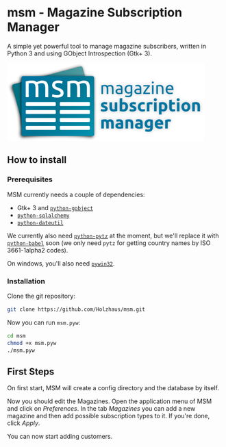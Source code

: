 # msm - Magazine Subscription Manager

A simple yet powerful tool to manage magazine subscribers, written in Python 3 and using GObject Introspection (Gtk+ 3).

![MSM logo](data/images/msm_logo.png)

## How to install

### Prerequisites

MSM currently needs a couple of dependencies:
- Gtk+ 3 and [`python-gobject`](https://wiki.gnome.org/action/show/Projects/PyGObject)
- [`python-sqlalchemy`](http://www.sqlalchemy.org/)
- [`python-dateutil`](https://labix.org/python-dateutil)

We currently also need [`python-pytz`](http://pytz.sourceforge.net/) at the moment, but we'll replace it with [`python-babel`](http://babel.pocoo.org/) soon (we only need `pytz` for getting country names by ISO 3661-1alpha2 codes).

On windows, you'll also need [`pywin32`](sourceforge.net/projects/pywin32/).

### Installation

Clone the git repository:

```bash
git clone https://github.com/Holzhaus/msm.git
```

Now you can run `msm.pyw`:
```bash
cd msm
chmod +x msm.pyw
./msm.pyw
```

## First Steps

On first start, MSM will create a config directory and the database by itself.

Now you should edit the Magazines. Open the application menu of MSM and click on *Preferences*. In the tab *Magazines* you can add a new magazine and then add possible subscription types to it. If you're done, click *Apply*.

You can now start adding customers.
